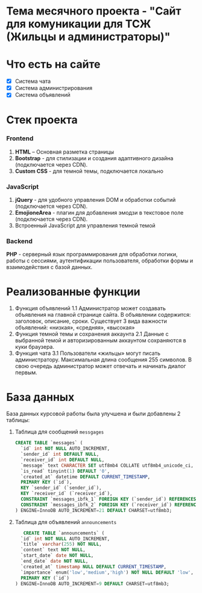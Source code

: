 # Тема месячного проекта - "Сайт для комуникации для ТСЖ (Жильцы и администраторы)"

# Что есть на сайте 
- [x] Система чата
- [x] Система администрирования
- [x] Система объявлений

# Стек проекта
### **Frontend**
   1. **HTML** – Основная разметка страницы
   2. **Bootstrap** - для стилизации и создания адаптивного дизайна (подключается через CDN).
   3. **Custom CSS** - для темной темы, подключается локально
### JavaScript
  1. **jQuery** - для удобного управления DOM и обработки событий (подключается через CDN).
  2. **EmojioneArea** - плагин для добавления эмодзи в текстовое поле (подключается через CDN).
  3. Встроенный JavaScript для управления темной темой
### Backend
   **PHP** - серверный язык программирования для обработки логики, работы с сессиями, аутентификации пользователя, обработки формы и взаимодействия с базой данных.


# Реализованные функции
1. Функция объявлений
   1.1 Администратор может создавать объявления на главной странице сайта. В объявлении содержится: заголовок, описание, сроки. Существует 3 вида важности объявлений: «низкая», «средняя», «высокая»
2. Функция темной темы и сохранения аккаунта 
   2.1 Данные с выбранной темой и авторизированным аккаунтом сохраняются в куки браузера.
3. Функция чата
   3.1 Пользователи «жильцы» могут писать администратору. Максимальная длина сообщения 255 символов. В свою очередь администратор может отвечать и начинать диалог первым.




# База данных
База данных курсовой работы была улучшена и были добавлены 2 таблицы:
1. Таблица для сообщений ```messgages```
   ```sql
   CREATE TABLE `messages` (
     `id` int NOT NULL AUTO_INCREMENT,
     `sender_id` int DEFAULT NULL,
     `receiver_id` int DEFAULT NULL,
     `message` text CHARACTER SET utf8mb4 COLLATE utf8mb4_unicode_ci,
     `is_read` tinyint(1) DEFAULT '0',
     `created_at` datetime DEFAULT CURRENT_TIMESTAMP,
     PRIMARY KEY (`id`),
     KEY `sender_id` (`sender_id`),
     KEY `receiver_id` (`receiver_id`),
     CONSTRAINT `messages_ibfk_1` FOREIGN KEY (`sender_id`) REFERENCES `residents` (`id`),
     CONSTRAINT `messages_ibfk_2` FOREIGN KEY (`receiver_id`) REFERENCES `residents` (`id`)
   ) ENGINE=InnoDB AUTO_INCREMENT=21 DEFAULT CHARSET=utf8mb3;
   ```
2. Таблица для объявлений ```announcements```
   ```sql
      CREATE TABLE `announcements` (
     `id` int NOT NULL AUTO_INCREMENT,
     `title` varchar(255) NOT NULL,
     `content` text NOT NULL,
     `start_date` date NOT NULL,
     `end_date` date NOT NULL,
     `created_at` timestamp NULL DEFAULT CURRENT_TIMESTAMP,
     `importance` enum('low','medium','high') NOT NULL DEFAULT 'low',
     PRIMARY KEY (`id`)
   ) ENGINE=InnoDB AUTO_INCREMENT=9 DEFAULT CHARSET=utf8mb3;
   ```
